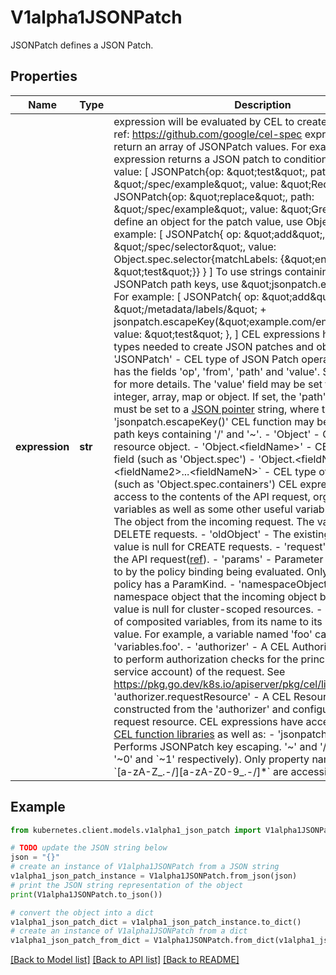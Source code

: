 # V1alpha1JSONPatch

JSONPatch defines a JSON Patch.

## Properties

Name | Type | Description | Notes
------------ | ------------- | ------------- | -------------
**expression** | **str** | expression will be evaluated by CEL to create a [JSON patch](https://jsonpatch.com/). ref: https://github.com/google/cel-spec  expression must return an array of JSONPatch values.  For example, this CEL expression returns a JSON patch to conditionally modify a value:     [      JSONPatch{op: \&quot;test\&quot;, path: \&quot;/spec/example\&quot;, value: \&quot;Red\&quot;},      JSONPatch{op: \&quot;replace\&quot;, path: \&quot;/spec/example\&quot;, value: \&quot;Green\&quot;}    ]  To define an object for the patch value, use Object types. For example:     [      JSONPatch{        op: \&quot;add\&quot;,        path: \&quot;/spec/selector\&quot;,        value: Object.spec.selector{matchLabels: {\&quot;environment\&quot;: \&quot;test\&quot;}}      }    ]  To use strings containing &#39;/&#39; and &#39;~&#39; as JSONPatch path keys, use \&quot;jsonpatch.escapeKey\&quot;. For example:     [      JSONPatch{        op: \&quot;add\&quot;,        path: \&quot;/metadata/labels/\&quot; + jsonpatch.escapeKey(\&quot;example.com/environment\&quot;),        value: \&quot;test\&quot;      },    ]  CEL expressions have access to the types needed to create JSON patches and objects:  - &#39;JSONPatch&#39; - CEL type of JSON Patch operations. JSONPatch has the fields &#39;op&#39;, &#39;from&#39;, &#39;path&#39; and &#39;value&#39;.   See [JSON patch](https://jsonpatch.com/) for more details. The &#39;value&#39; field may be set to any of: string,   integer, array, map or object.  If set, the &#39;path&#39; and &#39;from&#39; fields must be set to a   [JSON pointer](https://datatracker.ietf.org/doc/html/rfc6901/) string, where the &#39;jsonpatch.escapeKey()&#39; CEL   function may be used to escape path keys containing &#39;/&#39; and &#39;~&#39;. - &#39;Object&#39; - CEL type of the resource object. - &#39;Object.&lt;fieldName&gt;&#39; - CEL type of object field (such as &#39;Object.spec&#39;) - &#39;Object.&lt;fieldName1&gt;.&lt;fieldName2&gt;...&lt;fieldNameN&gt;&#x60; - CEL type of nested field (such as &#39;Object.spec.containers&#39;)  CEL expressions have access to the contents of the API request, organized into CEL variables as well as some other useful variables:  - &#39;object&#39; - The object from the incoming request. The value is null for DELETE requests. - &#39;oldObject&#39; - The existing object. The value is null for CREATE requests. - &#39;request&#39; - Attributes of the API request([ref](/pkg/apis/admission/types.go#AdmissionRequest)). - &#39;params&#39; - Parameter resource referred to by the policy binding being evaluated. Only populated if the policy has a ParamKind. - &#39;namespaceObject&#39; - The namespace object that the incoming object belongs to. The value is null for cluster-scoped resources. - &#39;variables&#39; - Map of composited variables, from its name to its lazily evaluated value.   For example, a variable named &#39;foo&#39; can be accessed as &#39;variables.foo&#39;. - &#39;authorizer&#39; - A CEL Authorizer. May be used to perform authorization checks for the principal (user or service account) of the request.   See https://pkg.go.dev/k8s.io/apiserver/pkg/cel/library#Authz - &#39;authorizer.requestResource&#39; - A CEL ResourceCheck constructed from the &#39;authorizer&#39; and configured with the   request resource.  CEL expressions have access to [Kubernetes CEL function libraries](https://kubernetes.io/docs/reference/using-api/cel/#cel-options-language-features-and-libraries) as well as:  - &#39;jsonpatch.escapeKey&#39; - Performs JSONPatch key escaping. &#39;~&#39; and  &#39;/&#39; are escaped as &#39;~0&#39; and &#x60;~1&#39; respectively).  Only property names of the form &#x60;[a-zA-Z_.-/][a-zA-Z0-9_.-/]*&#x60; are accessible. Required. | [optional] 

## Example

```python
from kubernetes.client.models.v1alpha1_json_patch import V1alpha1JSONPatch

# TODO update the JSON string below
json = "{}"
# create an instance of V1alpha1JSONPatch from a JSON string
v1alpha1_json_patch_instance = V1alpha1JSONPatch.from_json(json)
# print the JSON string representation of the object
print(V1alpha1JSONPatch.to_json())

# convert the object into a dict
v1alpha1_json_patch_dict = v1alpha1_json_patch_instance.to_dict()
# create an instance of V1alpha1JSONPatch from a dict
v1alpha1_json_patch_from_dict = V1alpha1JSONPatch.from_dict(v1alpha1_json_patch_dict)
```
[[Back to Model list]](../README.md#documentation-for-models) [[Back to API list]](../README.md#documentation-for-api-endpoints) [[Back to README]](../README.md)



